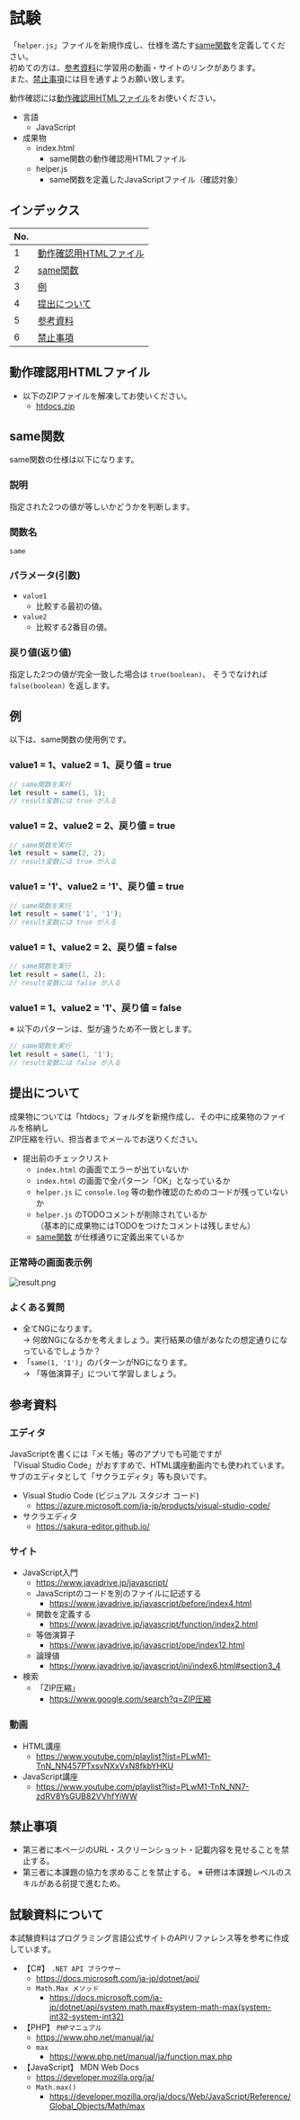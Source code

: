 # 試験

「`helper.js`」ファイルを新規作成し、仕様を満たす[same関数](#same関数)を定義してください。  
初めての方は、[参考資料](#参考資料)に学習用の動画・サイトのリンクがあります。  
また、[禁止事項](#禁止事項)には目を通すようお願い致します。  
  
動作確認には[動作確認用HTMLファイル](#動作確認用htmlファイル)をお使いください。

- 言語
  - JavaScript
- 成果物
  - index.html
    - same関数の動作確認用HTMLファイル
  - helper.js
    - same関数を定義したJavaScriptファイル（確認対象）

## インデックス

| No. |  |
| --- | --- |
| 1 | [動作確認用HTMLファイル](#動作確認用htmlファイル) |
| 2 | [same関数](#same関数) |
| 3 | [例](#例) |
| 4 | [提出について](#提出について) |
| 5 | [参考資料](#参考資料) |
| 6 | [禁止事項](#禁止事項) |

## 動作確認用HTMLファイル

- 以下のZIPファイルを解凍してお使いください。
  - [htdocs.zip](./htdocs.zip)

## same関数

same関数の仕様は以下になります。

### 説明

指定された2つの値が等しいかどうかを判断します。

### 関数名

`same`

### パラメータ(引数)

- `value1`
  - 比較する最初の値。
- `value2`
  - 比較する2番目の値。

### 戻り値(返り値)

指定した2つの値が完全一致した場合は `true(boolean)`、 そうでなければ `false(boolean)` を返します。

## 例

以下は、same関数の使用例です。

### value1 = 1、value2 = 1、戻り値 = true

```js
// same関数を実行
let result = same(1, 1);
// result変数には true が入る
```

### value1 = 2、value2 = 2、戻り値 = true

```js
// same関数を実行
let result = same(2, 2);
// result変数には true が入る
```

### value1 = '1'、value2 = '1'、戻り値 = true

```js
// same関数を実行
let result = same('1', '1');
// result変数には true が入る
```

### value1 = 1、value2 = 2、戻り値 = false

```js
// same関数を実行
let result = same(1, 2);
// result変数には false が入る
```

### value1 = 1、value2 = '1'、戻り値 = false

※ 以下のパターンは、型が違うため不一致とします。

```js
// same関数を実行
let result = same(1, '1');
// result変数には false が入る
```

## 提出について

成果物については「htdocs」フォルダを新規作成し、その中に成果物のファイルを格納し  
ZIP圧縮を行い、担当者までメールでお送りください。  

- 提出前のチェックリスト
  - `index.html` の画面でエラーが出ていないか
  - `index.html` の画面で全パターン「OK」となっているか
  - `helper.js` に `console.log` 等の動作確認のためのコードが残っていないか
  - `helper.js` のTODOコメントが削除されているか  
  （基本的に成果物にはTODOをつけたコメントは残しません）
  - [same関数](#same関数) が仕様通りに定義出来ているか

### 正常時の画面表示例

![result.png](./images/result.png)

### よくある質問

- 全てNGになります。  
  → 何故NGになるかを考えましょう。実行結果の値があなたの想定通りになっているでしょうか？  
- 「`same(1, '1')`」のパターンがNGになります。  
  → 「等価演算子」について学習しましょう。  

## 参考資料

### エディタ

JavaScriptを書くには「メモ帳」等のアプリでも可能ですが  
「Visual Studio Code」がおすすめで、HTML講座動画内でも使われています。  
サブのエディタとして「サクラエディタ」等も良いです。  

- Visual Studio Code (ビジュアル スタジオ コード)
  - <https://azure.microsoft.com/ja-jp/products/visual-studio-code/>
- サクラエディタ
  - <https://sakura-editor.github.io/>

### サイト

- JavaScript入門
  - <https://www.javadrive.jp/javascript/>
  - JavaScriptのコードを別のファイルに記述する
    - <https://www.javadrive.jp/javascript/before/index4.html>
  - 関数を定義する
    - <https://www.javadrive.jp/javascript/function/index2.html>
  - 等価演算子
    - <https://www.javadrive.jp/javascript/ope/index12.html>
  - 論理値
    - <https://www.javadrive.jp/javascript/ini/index6.html#section3_4>
- 検索
  - 「ZIP圧縮」
    - <https://www.google.com/search?q=ZIP圧縮>

### 動画

- HTML講座
  - <https://www.youtube.com/playlist?list=PLwM1-TnN_NN457PTxsvNXxVxN8fkbYHKU>
- JavaScript講座
  - <https://www.youtube.com/playlist?list=PLwM1-TnN_NN7-zdRV8YsGUB82VVhfYiWW>

## 禁止事項

- 第三者に本ページのURL・スクリーンショット・記載内容を見せることを禁止する。
- 第三者に本課題の協力を求めることを禁止する。 ※ 研修は本課題レベルのスキルがある前提で進むため。

## 試験資料について

本試験資料はプログラミング言語公式サイトのAPIリファレンス等を参考に作成しています。

- 【C#】 `.NET API ブラウザー`
  - <https://docs.microsoft.com/ja-jp/dotnet/api/>
  - `Math.Max メソッド`
    - <https://docs.microsoft.com/ja-jp/dotnet/api/system.math.max#system-math-max(system-int32-system-int32)>
- 【PHP】 `PHPマニュアル`
  - <https://www.php.net/manual/ja/>
  - `max`
    - <https://www.php.net/manual/ja/function.max.php>
- 【JavaScript】 MDN Web Docs
  - <https://developer.mozilla.org/ja/>
  - `Math.max()`
    - <https://developer.mozilla.org/ja/docs/Web/JavaScript/Reference/Global_Objects/Math/max>
